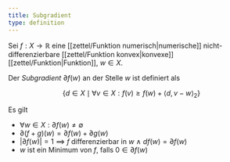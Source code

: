 ```yaml
---
title: Subgradient
type: definition
---
```


Sei $f : X \to \mathbb{R}$ eine [[zettel/Funktion numerisch|numerische]] nicht-differenzierbare [[zettel/Funktion konvex|konvexe]] [[zettel/Funktion|Funktion]], $w \in X$.

Der *Subgradient* $\partial f(w)$ an der Stelle $w$ ist definiert als

$$
	\{ d \in X \mid \forall v \in X : f(v) \ge f(w) + \langle d, v - w \rangle_2 \}
$$

Es gilt
- $\forall w \in X : \partial f(w) \ne \emptyset$
- $\partial (f+g)(w) = \partial f(w) + \partial g(w)$
- $|\partial f(w)| = 1$ $\implies$ $f$ differenzierbar in $w$ $\land$ $df(w) = \partial f(w)$
- $w$ ist ein Minimum von $f$, falls $0 \in \partial f(w)$